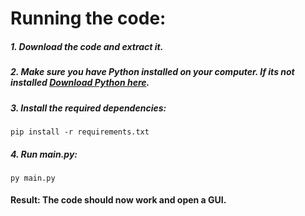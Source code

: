 # Running the code:
##### 1. Download the code and extract it.
##### 2. Make sure you have Python installed on your computer. If its not installed [Download Python here](https://www.python.org/downloads/).
##### 3. Install the required dependencies:
```
pip install -r requirements.txt
```
##### 4. Run main.py:
```
py main.py
```
#### Result: The code should now work and open a GUI.

